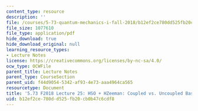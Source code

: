 ```yaml
---
content_type: resource
description: ''
file: /courses/5-73-quantum-mechanics-i-fall-2018/b12ef2ce780dd525fb20cb0b47c6cdf8_MIT5_73F18_Lec25.pdf
file_size: 1077610
file_type: application/pdf
hide_download: true
hide_download_original: null
learning_resource_types:
- Lecture Notes
license: https://creativecommons.org/licenses/by-nc-sa/4.0/
ocw_type: OCWFile
parent_title: Lecture Notes
parent_type: CourseSection
parent_uid: f44d9054-5342-af93-4e73-aaa4964ca565
resourcetype: Document
title: '5.73 F2018 Lecture 25: HSO + HZeeman: Coupled vs. Uncoupled Basis Sets'
uid: b12ef2ce-780d-d525-fb20-cb0b47c6cdf8
---
```

